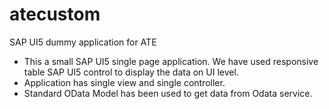 # atecustom
SAP UI5 dummy application for ATE

* This a small SAP UI5 single page application. We have used responsive table SAP UI5 control to display the data on UI level.
* Application has single view and single controller.
* Standard OData Model has been used to get data from Odata service.
